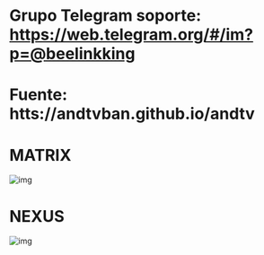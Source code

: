# Grupo Telegram soporte: https://web.telegram.org/#/im?p=@beelinkking
# Fuente: htts://andtvban.github.io/andtv

# MATRIX
![img](https://i.imgur.com/PfZUhyc.png)

# NEXUS
![img](https://i.imgur.com/cmvc0gK.png)



